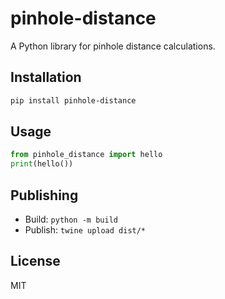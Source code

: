 # pinhole-distance

A Python library for pinhole distance calculations.

## Installation

```bash
pip install pinhole-distance
```

## Usage

```python
from pinhole_distance import hello
print(hello())
```

## Publishing

- Build: `python -m build`
- Publish: `twine upload dist/*`

## License

MIT
